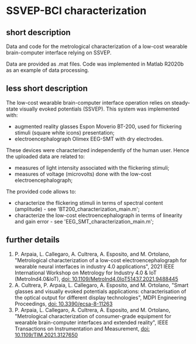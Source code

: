 # SSVEP-BCI characterization

## short description
Data and code for the metrological characterization of a low-cost wearable brain-computer interface relying on SSVEP.

Data are provided as .mat files.
Code was implemented in Matlab R2020b as an example of data processing.

## less short description
The low-cost wearable brain-computer interface operation relies on steady-state visually evoked potentials (SSVEP).
This system was implemented with:
- augmented reality glasses Espon Moverio BT-200, used for flickering stimuli (square white icons) presentation;
- electroencephalograph Olimex EEG-SMT with dry electrodes.


These devices were characterized independently of the human user.
Hence the uploaded data are related to:
- measures of light intensity associated with the flickering stimuli;
- measures of voltage (microvolts) done with the low-cost electroencephalograph;


The provided code allows to:
- characterize the flickering stimuli in terms of spectral content (amplitude) - see 'BT200_characterization_main.m';
- characterize the low-cost electroencephalograph in terms of linearity and gain error - see 'EEG_SMT_characterization_main.m';


## further details

1. P. Arpaia, L. Callegaro, A. Cultrera, A. Esposito, and M. Ortolano, "Metrological characterization of a low-cost electroencephalograph for wearable neural interfaces in industry 4.0 applications", 2021 IEEE International Workshop on Metrology for Industry 4.0 & IoT (MetroInd4.0&IoT), [doi: 10.1109/MetroInd4.0IoT51437.2021.9488445](https://ieeexplore.ieee.org/document/9488445)
2. A. Cultrera, P. Arpaia, L. Callegaro, A. Esposito, and M. Ortolano, "Smart glasses and visually evoked potentials applications: characterisation of the optical output for different display technologies", MDPI Engineering Proceedings, [doi: 10.3390/ecsa-8-11263](https://www.mdpi.com/2673-4591/10/1/33/htm)
3. P. Arpaia, L. Callegaro, A. Cultrera, A. Esposito, and M. Ortolano, "Metrological characterization of consumer-grade equipment for wearable brain-computer interfaces and extended reality", IEEE Transactions on Instrumentation and Measurement, [doi: 10.1109/TIM.2021.3127650](https://ieeexplore.ieee.org/document/9612173)
